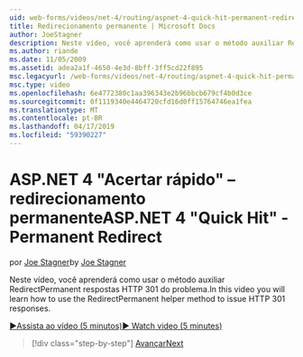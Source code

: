 ```yaml
---
uid: web-forms/videos/net-4/routing/aspnet-4-quick-hit-permanent-redirect
title: Redirecionamento permanente | Microsoft Docs
author: JoeStagner
description: Neste vídeo, você aprenderá como usar o método auxiliar RedirectPermanent respostas HTTP 301 do problema.
ms.author: riande
ms.date: 11/05/2009
ms.assetid: adea2a1f-4650-4e3d-8bff-3ff5cd22f895
msc.legacyurl: /web-forms/videos/net-4/routing/aspnet-4-quick-hit-permanent-redirect
msc.type: video
ms.openlocfilehash: 6e4772380c1aa396343e2b96bbcb679cf4b0d3ce
ms.sourcegitcommit: 0f1119340e4464720cfd16d0ff15764746ea1fea
ms.translationtype: MT
ms.contentlocale: pt-BR
ms.lasthandoff: 04/17/2019
ms.locfileid: "59390227"
---
```

# <a name="aspnet-4-quick-hit---permanent-redirect"></a><span data-ttu-id="94e3c-103">ASP.NET 4 "Acertar rápido" – redirecionamento permanente</span><span class="sxs-lookup"><span data-stu-id="94e3c-103">ASP.NET 4 "Quick Hit" - Permanent Redirect</span></span>

<span data-ttu-id="94e3c-104">por [Joe Stagner](https://github.com/JoeStagner)</span><span class="sxs-lookup"><span data-stu-id="94e3c-104">by [Joe Stagner](https://github.com/JoeStagner)</span></span>

<span data-ttu-id="94e3c-105">Neste vídeo, você aprenderá como usar o método auxiliar RedirectPermanent respostas HTTP 301 do problema.</span><span class="sxs-lookup"><span data-stu-id="94e3c-105">In this video you will learn how to use the RedirectPermanent helper method to issue HTTP 301 responses.</span></span> 

[<span data-ttu-id="94e3c-106">&#9654;Assista ao vídeo (5 minutos)</span><span class="sxs-lookup"><span data-stu-id="94e3c-106">&#9654; Watch video (5 minutes)</span></span>](https://channel9.msdn.com/Blogs/ASP-NET-Site-Videos/aspnet-4-quick-hit-permanent-redirect)

> [!div class="step-by-step"]
> [<span data-ttu-id="94e3c-107">Avançar</span><span class="sxs-lookup"><span data-stu-id="94e3c-107">Next</span></span>](aspnet-4-quick-hit-imperative-webforms-routing.md)
